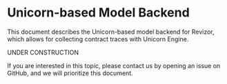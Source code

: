 # Unicorn-based Model Backend

This document describes the Unicorn-based model backend for Revizor, which allows for collecting contract traces with Unicorn Engine.

UNDER CONSTRUCTION

If you are interested in this topic, please contact us by opening an issue on GitHub, and we will prioritize this document.
